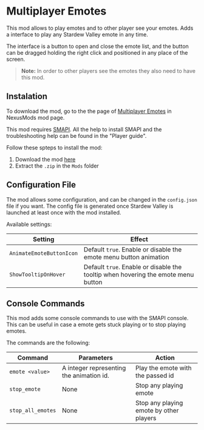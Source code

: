 
# Multiplayer Emotes

This mod allows to play emotes and to other player see your emotes.
Adds a interface to play any Stardew Valley emote in any time.

The interface is a button to open and close the emote list, and the button can be dragged holding the right click and positioned in any place of the screen.

>**Note:** In order to other players see the emotes they also need to have this mod.

## Instalation

To download the mod, go to the the page of [Multiplayer Emotes](https://www.nexusmods.com/stardewvalley/mods/2347) in NexusMods mod page.

This mod requires [SMAPI](https://smapi.io/). All the help to install SMAPI and the troubleshooting help can be found in the "Player guide".

Follow these spteps to install the mod:
1. Download the mod [here](https://www.nexusmods.com/stardewvalley/mods/2347)
2. Extract the `.zip` in the `Mods` folder


## Configuration File
The mod allows  some configuration, and can be changed in the `config.json` file if you want. 
The config file is generated once Stardew Valley is launched at least once with the mod installed.

Available settings:

| Setting                     | Effect
| --------------------------- | -------------------------------
| `AnimateEmoteButtonIcon` | Default `true`. Enable or disable the emote menu button animation
| `ShowTooltipOnHover`      | Default `true`. Enable or disable the tooltip when hovering the emote menu button

## Console Commands
This mod adds some console commands to use with the SMAPI console. This can be useful in case a emote gets stuck playing or to stop playing emotes.

The commands are the following:
  
| Command 				| Parameters 							   | Action
| --------------------- | -----------------------------------------|----------------
| `emote <value>`		| A integer representing the animation id. | Play the emote with the passed id
| `stop_emote` 		| None				                       | Stop any playing emote
| `stop_all_emotes` 	| None		                               | Stop any playing emote by other players
